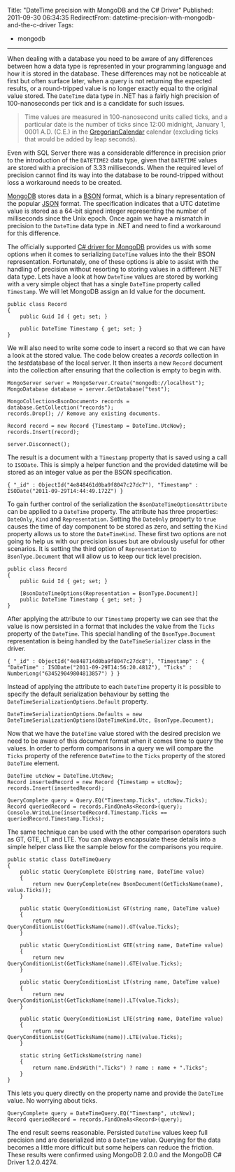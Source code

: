 Title: "DateTime precision with MongoDB and the C# Driver"
Published: 2011-09-30 06:34:35
RedirectFrom: datetime-precision-with-mongodb-and-the-c-driver
Tags:
  - mongodb
---
When dealing with a database you need to be aware of any differences between how a data type is represented in your programming language and how it is stored in the database. These differences may not be noticeable at first but often surface later, when a query is not returning the expected results, or a round-tripped value is no longer exactly equal to the original value stored. The `DateTime` data type in .NET has a fairly high precision of 100-nanoseconds per tick and is a candidate for such issues.

> Time values are measured in 100-nanosecond units called ticks, and a particular date is the number of ticks since 12:00 midnight, January 1, 0001 A.D. (C.E.) in the [GregorianCalendar](http://msdn.microsoft.com/en-us/library/system.globalization.gregoriancalendar.aspx) calendar (excluding ticks that would be added by leap seconds).

Even with SQL Server there was a considerable difference in precision prior to the introduction of the `DATETIME2` data type, given that `DATETIME` values are stored with a precision of 3.33 milliseconds. When the required level of precision cannot find its way into the database to be round-tripped without loss a workaround needs to be created.

[MongoDB](http://www.mongodb.org/) stores data in a [BSON](http://bsonspec.org/) format, which is a binary representation of the popular [JSON](http://json.org/) format. The specification indicates that a UTC datetime value is stored as a 64-bit signed integer representing the number of milliseconds since the Unix epoch. Once again we have a mismatch in precision to the `DateTime` data type in .NET and need to find a workaround for this difference.

The officially supported [C\# driver for MongoDB](http://www.mongodb.org/display/DOCS/CSharp+Language+Center) provides us with some options when it comes to serializing `DateTime` values into the their BSON representation. Fortunately, one of these options is able to assist with the handling of precision without resorting to storing values in a different .NET data type. Lets have a look at how `DateTime` values are stored by working with a very simple object that has a single `DateTime` property called `Timestamp`. We will let MongoDB assign an Id value for the document.

    public class Record
    {
        public Guid Id { get; set; }
    
        public DateTime Timestamp { get; set; }
    }

We will also need to write some code to insert a record so that we can have a look at the stored value. The code below creates a *records* collection in the *test*database of the local server. It then inserts a new `Record` document into the collection after ensuring that the collection is empty to begin with.

    MongoServer server = MongoServer.Create("mongodb://localhost");
    MongoDatabase database = server.GetDatabase("test");
    
    MongoCollection<BsonDocument> records = database.GetCollection("records");
    records.Drop(); // Remove any existing documents.
    
    Record record = new Record {Timestamp = DateTime.UtcNow};
    records.Insert(record);
    
    server.Disconnect();

The result is a document with a `Timestamp` property that is saved using a call to `ISODate`. This is simply a helper function and the provided datetime will be stored as an integer value as per the BSON specification.

    { "_id" : ObjectId("4e848461d0ba9f8047c27dc7"), "Timestamp" : ISODate("2011-09-29T14:44:49.172Z") }

To gain further control of the serialization the `BsonDateTimeOptionsAttribute` can be applied to a `DateTime` property. The attribute has three properties: `DateOnly`, `Kind` and `Representation`. Setting the `DateOnly` property to `true` causes the time of day component to be stored as zero, and setting the `Kind` property allows us to store the `DateTimeKind`. These first two options are not going to help us with our precision issues but are obviously useful for other scenarios. It is setting the third option of `Representation` to `BsonType.Document` that will allow us to keep our tick level precision.

    public class Record
    {
        public Guid Id { get; set; }
    
        [BsonDateTimeOptions(Representation = BsonType.Document)]
        public DateTime Timestamp { get; set; }
    }

After applying the attribute to our `Timestamp` property we can see that the value is now persisted in a format that includes the value from the `Ticks` property of the `DateTime`. This special handling of the `BsonType.Document` representation is being handled by the `DateTimeSerializer` class in the driver.

    { "_id" : ObjectId("4e848714d0ba9f8047c27dc8"), "Timestamp" : { "DateTime" : ISODate("2011-09-29T14:56:20.481Z"), "Ticks" : NumberLong("634529049804813857") } }

Instead of applying the attribute to each `DateTime` property it is possible to specify the default serialization behaviour by setting the `DateTimeSerializationOptions.Default` property.

    DateTimeSerializationOptions.Defaults = new DateTimeSerializationOptions(DateTimeKind.Utc, BsonType.Document);

Now that we have the `DateTime` value stored with the desired precision we need to be aware of this document format when it comes time to query the values. In order to perform comparisons in a query we will compare the `Ticks` property of the reference `DateTime` to the `Ticks` property of the stored `DateTime` element.

    DateTime utcNow = DateTime.UtcNow;
    Record insertedRecord = new Record {Timestamp = utcNow};
    records.Insert(insertedRecord);
    
    QueryComplete query = Query.EQ("Timestamp.Ticks", utcNow.Ticks);
    Record queriedRecord = records.FindOneAs<Record>(query);
    Console.WriteLine(insertedRecord.Timestamp.Ticks == queriedRecord.Timestamp.Ticks);

The same technique can be used with the other comparison operators such as GT, GTE, LT and LTE. You can always encapsulate these details into a simple helper class like the sample below for the comparisons you require.

    public static class DateTimeQuery
    {
        public static QueryComplete EQ(string name, DateTime value)
        {
            return new QueryComplete(new BsonDocument(GetTicksName(name), value.Ticks));
        }
    
        public static QueryConditionList GT(string name, DateTime value)
        {
            return new QueryConditionList(GetTicksName(name)).GT(value.Ticks);
        }
    
        public static QueryConditionList GTE(string name, DateTime value)
        {
            return new QueryConditionList(GetTicksName(name)).GTE(value.Ticks);
        }
    
        public static QueryConditionList LT(string name, DateTime value)
        {
            return new QueryConditionList(GetTicksName(name)).LT(value.Ticks);
        }
    
        public static QueryConditionList LTE(string name, DateTime value)
        {
            return new QueryConditionList(GetTicksName(name)).LTE(value.Ticks);
        }
    
        static string GetTicksName(string name)
        {
            return name.EndsWith(".Ticks") ? name : name + ".Ticks";
        }
    }

This lets you query directly on the property name and provide the `DateTime` value. No worrying about ticks.

    QueryComplete query = DateTimeQuery.EQ("Timestamp", utcNow);
    Record queriedRecord = records.FindOneAs<Record>(query);

The end result seems reasonable. Persisted `DateTime` values keep full precision and are deserialized into a `DateTime` value. Querying for the data becomes a little more difficult but some helpers can reduce the friction. These results were confirmed using MongoDB 2.0.0 and the MongoDB C\# Driver 1.2.0.4274.
